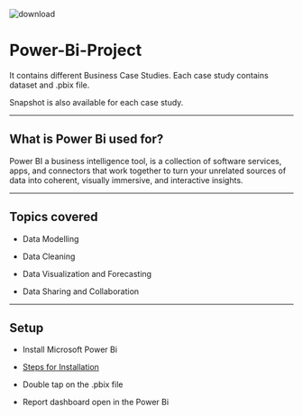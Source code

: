 ![download](https://github.com/shubhammalik20/Power-Bi-Project/assets/135993334/643c582d-e612-4e00-8cab-b8bbfad1a4ca)


# Power-Bi-Project
It contains different Business Case Studies. Each case study contains dataset and .pbix file.

Snapshot is also available for each case study.

***

## What is Power Bi used for?
Power BI a business intelligence tool, is a collection of software services, apps, and connectors that work together to turn your unrelated sources of data into coherent, visually immersive, and interactive insights.
***

## Topics covered

- Data Modelling

- Data Cleaning

- Data Visualization and Forecasting

- Data Sharing and Collaboration
***

## Setup

- Install Microsoft Power Bi

- [Steps for Installation](https://powerbi.microsoft.com/en-us/desktop/)

- Double tap on the .pbix file

- Report dashboard open in the Power Bi
